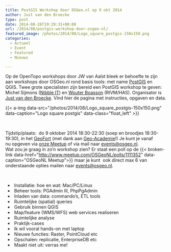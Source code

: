 ```yaml
---
title: PostGIS Workshop door OSGeo.nl op 9 okt 2014
author: Just van den Broecke
type: post
date: 2014-08-26T19:29:31+00:00
url: /2014/08/postgis-workshop-door-osgeo-nl/
featured_image: /photos/2014/08/Logo_square_postgis-150x150.png
categories:
  - Actueel
  - Event
  - Featured
  - Nieuws

---
```

Op de OpenTopo workshops door JW van Aalst bleek er behoefte te zijn aan workshops door OSGeo.nl rond basis tools: met name [PostGIS][1] en QGIS. Twee grote specialisten zijn bereid een PostGIS workshop te geven: Michel Sijmons ([Nibble IT][2]) en [Wouter Boasson][3] (RIVM/HAS). Organisator is [Just van den Broecke][4]. Vind hier de pagina met instructies, opgaven en data.  

<!-- <img loading="lazy" class="alignleft wp-image-343" src="/photos/2014/08/Logo_square_postgis-300x300.png" alt="Logo_square_postgis" width="112" height="112" srcset="/photos/2014/08/Logo_square_postgis.png 300w, /photos/2014/08/Logo_square_postgis-150x150.png 150w" sizes="(max-width: 112px) 100vw, 112px" /> -->
{{< a-img data-src="/photos/2014/08/Logo_square_postgis-150x150.png" data-caption="Logo square postgis" data-class="float_left" >}}

&nbsp;

Tijdstip/plaats:  do 9 oktober 2014 18:30-22:30 (soep en broodjes 18:30-19:30), in het [GeoFort][5] (met dank aan [Geo-Academie][6]!) Je kunt je vanaf nu opgeven via [onze Meetup][7] of via mail naar <events@osgeo.nl>.  
Wat zou je graag in zo&#8217;n workshop zien? Er staat een poll op de {{< broken-link data-href="http://www.meetup.com/OSGeoNL/polls/1111352" data-caption="OSGeoNL Meetup">}} <!-- {.moz-txt-link-freetext.broken_link} --> maar je kunt  ook direct max 6 van onderstaande opties mailen naar <events@osgeo.nl>.

&nbsp;

  *  Installatie: hoe en wat: Mac/PC/Linux
  *  Beheer tools: PGAdmin III, PhpPgAdmin
  *  Inladen van data: commando&#8217;s, ETL tools
  *  Ruimtelijke (spatial) queries
  *  Gebruik binnen QGIS
  *  Map/feature (WMS/WFS) web services realiseren
  *  Ruimtelijke analyse
  *  Praktijk-cases
  *  Ik wil vooral hands-on met laptop
  *  Nieuwe functies: Raster, PointCloud etc
  *  Opschalen: replicatie, EnterpriseDB etc
  *  Maakt niet uit: verras me!

 [1]: http://postgis.net/
 [2]: http://www.nibble-it.nl/
 [3]: https://www.linkedin.com/pub/wouter-boasson/5/471/606
 [4]: http://wiki.osgeo.org/wiki/Just_van_den_Broecke
 [5]: http://www.geofort.nl/
 [6]: http://geo-academie.nl
 [7]: http://www.meetup.com/OSGeoNL/events/202043712/